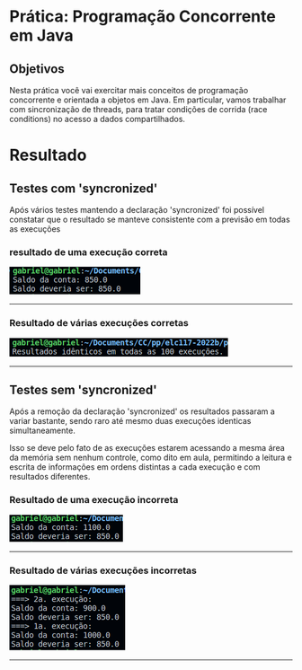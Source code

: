 # Prática: Programação Concorrente em Java
## Objetivos
Nesta prática você vai exercitar mais conceitos de programação concorrente e orientada a objetos em Java. Em particular, vamos trabalhar com sincronização de threads, para tratar condições de corrida (race conditions) no acesso a dados compartilhados.

# Resultado
## Testes com 'syncronized'
Após vários testes mantendo a declaração 'syncronized' foi possível constatar que o resultado se manteve consistente com a previsão em todas as execuções

### resultado de uma execução correta
![resultado de uma execução correta](https://github.com/elc117/java10-2022b-gabriel-caetano/blob/main/Assets/execucao-unica-correta.jpg?raw=true)

---

### Resultado de várias execuções corretas
![Resultado de várias execuções corretas](./Assets//100-execucoes-corretas.jpg)

---

## Testes sem 'syncronized'
Após a remoção da declaração 'syncronized' os resultados passaram a variar bastante, sendo raro até mesmo duas execuções identicas simultaneamente.

Isso se deve pelo fato de as execuções estarem acessando a mesma área da memória sem nenhum controle, como dito em aula, permitindo a leitura e escrita de informações em ordens distintas a cada execução e com resultados diferentes.

### Resultado de uma execução incorreta
![Resultado de uma execução incorreta](./Assets/execucao-unica-incorreta.jpg)

---

### Resultado de várias execuções incorretas
![Resultado de várias execuções incorretas](./Assets/multiplas-execucoes-incorretas.jpg)

---
